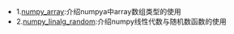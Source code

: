 


- 1.[numpy_array](codes/1_numpy_array.ipynb):介绍numpya中array数组类型的使用
- 2.[numpy_linalg_random](codes/2_numpy_complexmath.ipynb):介绍numpy线性代数与随机数函数的使用
